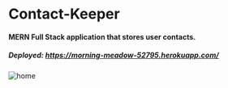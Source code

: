 # Contact-Keeper

#### MERN Full Stack application that stores user contacts.

##### Deployed: https://morning-meadow-52795.herokuapp.com/

![home](https://user-images.githubusercontent.com/44681780/68999083-1a5ec800-0870-11ea-9196-334c28bc100a.PNG)
